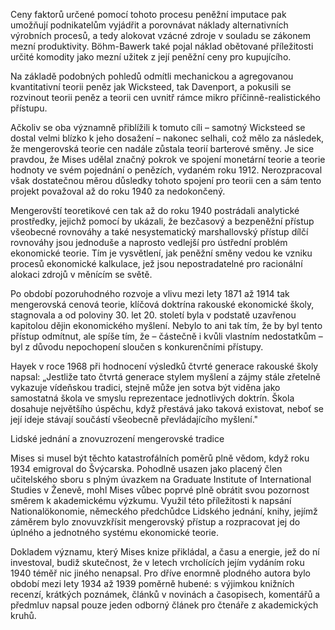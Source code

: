 Ceny faktorů určené pomocí tohoto procesu peněžní imputace pak umožňují podnikatelům vyjádřit a porovnávat náklady alternativních výrobních procesů, a tedy alokovat vzácné zdroje v souladu se zákonem mezní produktivity. Böhm-Bawerk také pojal náklad obětované příležitosti určité komodity jako mezní užitek z její peněžní ceny pro kupujícího.

Na základě podobných pohledů odmítli mechanickou a agregovanou kvantitativní teorii peněz jak Wicksteed, tak Davenport, a pokusili se rozvinout teorii peněz a teorii cen uvnitř rámce mikro příčinně-realistického přístupu.

Ačkoliv se oba významně přiblížili k tomuto cíli – samotný Wicksteed se dostal velmi blízko k jeho dosažení – nakonec selhali, což mělo za následek, že mengerovská teorie cen nadále zůstala teorií barterové směny. Je sice pravdou, že Mises udělal značný pokrok ve spojení monetární teorie a teorie hodnoty ve svém pojednání o penězích, vydaném roku 1912. Nerozpracoval však dostatečnou měrou důsledky tohoto spojení pro teorii cen a sám tento projekt považoval až do roku 1940 za nedokončený.

Mengerovští teoretikové cen tak až do roku 1940 postrádali analytické prostředky, jejichž pomocí by ukázali, že bezčasový a bezpeněžní přístup všeobecné rovnováhy a také nesystematický marshallovský přístup dílčí rovnováhy jsou jednoduše a naprosto vedlejší pro ústřední problém ekonomické teorie. Tím je vysvětlení, jak peněžní směny vedou ke vzniku procesů ekonomické kalkulace, jež jsou nepostradatelné pro racionální alokaci zdrojů v měnícím se světě.

Po období pozoruhodného rozvoje a vlivu mezi lety 1871 až 1914 tak mengerovská cenová teorie, klíčová doktrína rakouské ekonomické školy, stagnovala a od poloviny 30. let 20. století byla v podstatě uzavřenou kapitolou dějin ekonomického myšlení. Nebylo to ani tak tím, že by byl tento přístup odmítnut, ale spíše tím, že – částečně i kvůli vlastním nedostatkům – byl z důvodu nepochopení sloučen s konkurenčními přístupy.

Hayek v roce 1968 při hodnocení výsledků čtvrté generace rakouské školy napsal: „Jestliže tato čtvrtá generace stylem myšlení a zájmy stále zřetelně vykazuje vídeňskou tradici, stejně může jen sotva být viděna jako samostatná škola ve smyslu reprezentace jednotlivých doktrín. Škola dosahuje největšího úspěchu, když přestává jako taková existovat, neboť se její ideje stávají součástí všeobecně převládajícího myšlení."

Lidské jednání a znovuzrození mengerovské tradice

Mises si musel být těchto katastrofálních poměrů plně vědom, když roku 1934 emigroval do Švýcarska. Pohodlně usazen jako placený člen učitelského sboru s plným úvazkem na Graduate Institute of International Studies v Ženevě, mohl Mises vůbec poprvé plně obrátit svou pozornost směrem k akademickému výzkumu. Využil této příležitosti k napsání Nationalökonomie, německého předchůdce Lidského jednání, knihy, jejímž záměrem bylo znovuvzkřísit mengerovský přístup a rozpracovat jej do úplného a jednotného systému ekonomické teorie.

Dokladem významu, který Mises knize přikládal, a času a energie, jež do ní investoval, budiž skutečnost, že v letech vrcholících jejím vydáním roku 1940 téměř nic jiného nenapsal. Pro dříve enormně plodného autora bylo období mezi lety 1934 až 1939 poměrně hubené: s výjimkou knižních recenzí, krátkých poznámek, článků v novinách a časopisech, komentářů a předmluv napsal pouze jeden odborný článek pro čtenáře z akademických kruhů.
